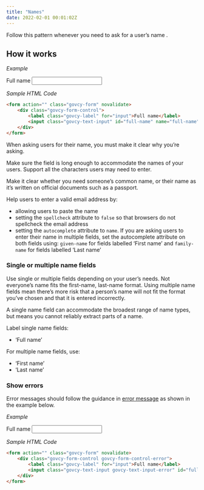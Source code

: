 ```yaml
---
title: "Names"
date: 2022-02-01 00:01:02Z
---
```

Follow this pattern whenever you need to ask for a user’s name .

## How it works

*Example*
<div class="govcy-container govcy-p-4  govcy-br-1 govcy-br-standard govcy-mb-4">
<form action="" class="govcy-form" novalidate>
    <div class="govcy-form-control">
        <label class="govcy-label" for="input">Full name</label>
        <input class="govcy-text-input" id="full-name" name="full-name" type="text" spellcheck="false" autocomplete="name">
    </div>
</form>
</div>

*Sample HTML Code*

```html
<form action="" class="govcy-form" novalidate>
    <div class="govcy-form-control">
        <label class="govcy-label" for="input">Full name</label>
        <input class="govcy-text-input" id="full-name" name="full-name" type="text" spellcheck="false" autocomplete="name">
    </div>
</form>
```

When asking users for their name, you must make it clear why you’re asking.

Make sure the field is long enough to accommodate the names of your users. Support all the characters users may need to enter.

Make it clear whether you need someone’s common name, or their name as it’s written on official documents such as a passport.

Help users to enter a valid email address by:
- allowing users to paste the name
- setting the `spellcheck` attribute to `false` so that browsers do not spellcheck the email address
- setting the `autocomplete` attribute to `name`. If you are asking users to enter their name in multiple fields, set the autocomplete attribute on both fields using: `given-name` for fields labelled ‘First name’ and `family-name` for fields labelled ‘Last name’

### Single or multiple name fields
Use single or multiple fields depending on your user’s needs. Not everyone’s name fits the first-name, last-name format. Using multiple name fields mean there’s more risk that a person’s name will not fit the format you’ve chosen and that it is entered incorrectly.

A single name field can accommodate the broadest range of name types, but means you cannot reliably extract parts of a name.

Label single name fields:
- ‘Full name’

For multiple name fields, use:
- ‘First name’
- ‘Last name’

### Show errors
Error messages should follow the guidance in [error message](../../components/error_message) as shown in the example below.

*Example*
<div class="govcy-container govcy-p-4  govcy-br-1 govcy-br-standard govcy-mb-4">
<form action="" class="govcy-form" novalidate>
    <div class="govcy-form-control govcy-form-control-error">
        <label class="govcy-label" for="input">Full name</label>
        <input class="govcy-text-input govcy-text-input-error" id="full-name" name="full-name" type="text" spellcheck="false" autocomplete="name">
    </div>
</form>
</div>

*Sample HTML Code*

```html
<form action="" class="govcy-form" novalidate>
    <div class="govcy-form-control govcy-form-control-error">
        <label class="govcy-label" for="input">Full name</label>
        <input class="govcy-text-input govcy-text-input-error" id="full-name" name="full-name" type="text" spellcheck="false" autocomplete="name">
    </div>
</form>
```